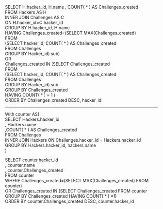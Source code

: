 SELECT H.hacker_id, H.name , COUNT( * )  AS Challenges_created <br/>
FROM Hackers AS H <br/>
        INNER JOIN Challenges AS C <br/>
        ON H.hacker_id=C.hacker_id <br/>
GROUP BY H.hacker_id, H.name  <br/>
HAVING Challenges_created=(SELECT MAX(Challenges_created) <br/>
FROM <br/>
(SELECT  hacker_id, COUNT( * ) AS Challenges_created <br/>
 FROM Challenges <br/>
 GROUP BY Hacker_id) sub) <br/>
OR <br/>
Challenges_created IN (SELECT Challenges_created <br/>
FROM <br/>
            (SELECT  hacker_id, COUNT( * ) AS Challenges_created <br/>
             FROM Challenges <br/>
             GROUP BY Hacker_id) sub <br/>
GROUP BY Challenges_created <br/>
 HAVING COUNT( * ) = 1 
)<br/>
ORDER BY Challenges_created DESC, hacker_id


---


With counter AS( <br/>
    SELECT Hackers.hacker_id <br/>
                , Hackers.name <br/>
                ,COUNT( * ) AS Challenges_created <br/>
    FROM Challenges  <br/>
    INNER JOIN Hackers ON Challenges.hacker_id = Hackers.hacker_id <br/>
    GROUP BY Hackers.hacker_id, hackers.name <br/>
)<br/>

SELECT counter.hacker_id <br/>
            , counter.name <br/>
            , counter.Challenges_created <br/>
FROM counter <br/>
WHERE Challenges_created=(SELECT MAX(Challenges_created) FROM counter) <br/>
OR Challenges_created IN (SELECT Challenges_created FROM counter GROUP BY Challenges_created HAVING COUNT( * ) =1) <br/>
ORDER BY counter.Challenges_created DESC, counter.hacker_id <br/>

 
